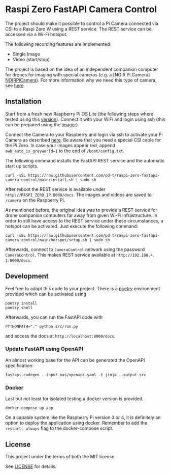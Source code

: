 # Raspi Zero FastAPI Camera Control

The project should make it possible to control a Pi Camera connected via 
CSI to a Raspi Zero W using a REST service. The REST service can be 
accessed via a Wi-Fi hotspot.

The following recording features are implemented:
- Single Image
- Video (start/stop)

The project is based on the idea of an independent companion computer for 
drones for imaging with special cameras (e.g. a [NOIR Pi Camera]
[NOIRPiCamera]). For more information why we need this type of camera, see 
[here][NDVI].

[NOIRPiCamera]: https://www.raspberrypi.com/products/pi-noir-camera-v2/
[NDVI]: https://www.raspberrypi.com/news/whats-that-blue-thing-doing-here/


## Installation
Start from a fresh new Raspberry Pi OS Lite (the following steps where 
tested using this [version][RaspiOSLite]). Connect it with your WiFi and 
login using ssh (this can be prepared using the [imager][RaspberryPiImager]).

[RaspiOSLite]: https://downloads.raspberrypi.org/raspios_lite_armhf/images/raspios_lite_armhf-2022-04-07/

[RaspberryPiImager]: https://www.raspberrypi.com/software/

Connect the Camera to your Raspberry and login via ssh to activate your Pi 
Camera as described [here][PiCameraInstall]. Be aware that you need a 
special CSI cable for the Pi Zero. In case your images appear red, 
append `awb_auto_is_greyworld=1` to the end of `/boot/config.txt`.

[PiCameraInstall]: https://www.raspberrypi.com/documentation/accessories/camera.html

The following command installs the FastAPI REST service and the automatic 
start up scripts.
```
curl -sSL https://raw.githubusercontent.com/pd-t/raspi-zero-fastapi-camera-control/main/install.sh | sudo sh
```
After reboot the REST service is available under 
`http://RASPI_ZERO_IP:8000/docs`. The images and videos are saved to 
`/camera` on the Raspberry Pi.

As mentioned before, the original idea was to provide a REST service for 
drone companion computers far away from given Wi-Fi infrastructure. 
In order to still have access to the REST service under these circumstances,
a hotspot can be activated. Just execute the following command:

```
curl -sSL https://raw.githubusercontent.com/pd-t/raspi-zero-fastapi-camera-control/main/hotspot/setup.sh | sudo sh
```

Afterwards, connect to `CameraControl` network using the password 
`CameraControl`. This makes REST service available at `http://192.168.4.
1:8000/docs`.

## Development

Feel free to adapt this code to your project. There is a 
[poetry](https://python-poetry.org/) environment provided which can be 
activated using

```
poetry install
poetry shell
```

Afterwards, you can run the FastAPI code with

```
PYTHONPATH="." python src/run.py
```

and access the docs at `http://localhost:8000/docs`.

### Update FastAPI using OpenAPI

An almost working base for the API can be generated the OpenAPI 
specification:

```
fastapi-codegen --input oas/openapi.yaml -t jinja --output src
```

### Docker

Last but not least for isolated testing a docker version is provided.

```
docker-compose up app
```

On a capable system like the Raspberry Pi version 3 or 4, it is definitely 
an option to deploy the application using docker. Remember to add the 
`restart: always` flag to the docker-compose script.

## License

This project under the terms of both the MIT license. 

See [LICENSE](LICENSE) for details.

